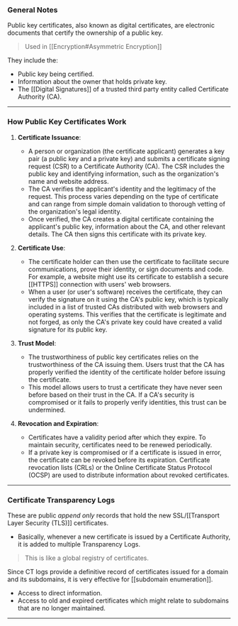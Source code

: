 ### General Notes

Public key certificates, also known as digital certificates, are electronic documents that certify the ownership of a public key. 

> Used in [[Encryption#Asymmetric Encryption]]

They include the:
* Public key being certified.
* Information about the owner that holds private key.
* The [[Digital Signatures]] of a trusted third party entity called Certificate Authority (CA).

---

### How Public Key Certificates Work

1. **Certificate Issuance**:
    - A person or organization (the certificate applicant) generates a key pair (a public key and a private key) and submits a certificate signing request (CSR) to a Certificate Authority (CA). The CSR includes the public key and identifying information, such as the organization's name and website address.
    - The CA verifies the applicant's identity and the legitimacy of the request. This process varies depending on the type of certificate and can range from simple domain validation to thorough vetting of the organization's legal identity.
    - Once verified, the CA creates a digital certificate containing the applicant's public key, information about the CA, and other relevant details. The CA then signs this certificate with its private key.
    
2. **Certificate Use**:
    - The certificate holder can then use the certificate to facilitate secure communications, prove their identity, or sign documents and code. For example, a website might use its certificate to establish a secure [[HTTPS]] connection with users' web browsers.
    - When a user (or user's software) receives the certificate, they can verify the signature on it using the CA's public key, which is typically included in a list of trusted CAs distributed with web browsers and operating systems. This verifies that the certificate is legitimate and not forged, as only the CA's private key could have created a valid signature for its public key.
    
3. **Trust Model**:
    - The trustworthiness of public key certificates relies on the trustworthiness of the CA issuing them. Users trust that the CA has properly verified the identity of the certificate holder before issuing the certificate.
    - This model allows users to trust a certificate they have never seen before based on their trust in the CA. If a CA's security is compromised or it fails to properly verify identities, this trust can be undermined.
    
4. **Revocation and Expiration**:
    - Certificates have a validity period after which they expire. To maintain security, certificates need to be renewed periodically.
    - If a private key is compromised or if a certificate is issued in error, the certificate can be revoked before its expiration. Certificate revocation lists (CRLs) or the Online Certificate Status Protocol (OCSP) are used to distribute information about revoked certificates.

---
### Certificate Transparency Logs

These are public *append only* records that hold the new SSL/[[Transport Layer Security (TLS)]] certificates.
- Basically, whenever a new certificate is issued by a Certificate Authority, it is added to multiple Transparency Logs.

> This is like a global registry of certificates.

Since CT logs provide a definitive record of certificates issued for a domain and its subdomains, it is very effective for [[subdomain enumeration]].
- Access to direct information.
- Access to old and expired certificates which might relate to subdomains that are no longer maintained.

---
